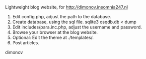 Lightweight blog website, for http://dimonov.insomnia247.nl

1. Edit config.php, adjust the path to the database.
2. Create database, using the sql file.
	sqlite3 osqdb.db < dump
3. Edit includes/para.inc.php, adjust the username and password.
4. Browse your browser at the blog website.
5. Optional: Edit the theme at ./templates/.
6. Post articles.

dimonov
